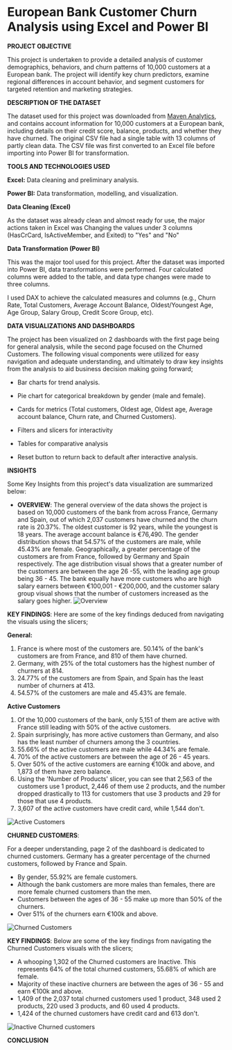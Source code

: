 # European Bank Customer Churn Analysis using Excel and Power BI
**PROJECT OBJECTIVE**

This project is undertaken to provide a detailed analysis of customer demographics, behaviors, and churn patterns of 10,000 customers at a European bank. The project will identify key churn predictors, examine regional differences in account behavior, and segment customers for targeted retention and marketing strategies.

**DESCRIPTION OF THE DATASET**

The dataset used for this project was downloaded from [Maven Analytics](https://mavenanalytics.io/data-playground?order=date_added%2Cdesc&search=bank), and contains account information for 10,000 customers at a European bank, including details on their credit score, balance, products, and whether they have churned. The original CSV file had a single table with 13 columns of partly clean data. The CSV file was first converted to an Excel file before importing into Power BI for transformation. 


**TOOLS AND TECHNOLOGIES USED**

**Excel:** Data cleaning and preliminary analysis.

**Power BI:** Data transformation, modelling, and visualization.

**Data Cleaning (Excel)**

As the dataset was already clean and almost ready for use, the major actions taken in Excel was Changing the values under 3 columns (HasCrCard, IsActiveMember, and Exited) to "Yes" and "No"

**Data Transformation (Power BI)**

This was the major tool used for this project. After the dataset was imported into Power BI, data transformations were performed. Four calculated columns were added to the table, and data type changes were made to three columns.

I used DAX to achieve the calculated measures and columns (e.g., Churn Rate, Total Customers, Average Account Balance, Oldest/Youngest Age, Age Group, Salary Group, Credit Score Group, etc).

**DATA VISUALIZATIONS AND DASHBOARDS**

The project has been visualized on 2 dashboards with the first page being for general analysis, while the second page focused on the Churned Customers. The following visual components were utilized for easy navigation and adequate understanding, and ultimately to draw key insights from the analysis to aid business decision making going forward;

* Bar charts for trend analysis.

* Pie chart for categorical breakdown by gender (male and female).

* Cards for metrics (Total customers, Oldest age, Oldest age, Average account balance, Churn rate, and Churned Customers).

* Filters and slicers for interactivity

* Tables for comparative analysis

* Reset button to return back to default after interactive analysis.

**INSIGHTS**

Some Key Insights from this project's data visualization are summarized below:

* **OVERVIEW**: The general overview of the data shows the project is based on 10,000 customers of the bank from across France, Germany and Spain, out of which 2,037 customers have churned and the churn rate is 20.37%. The oldest customer is 92 years, while the youngest is 18 years. The average account balance is €76,490.
The gender distribution shows that 54.57% of the customers are male, while 45.43% are female. Geographically, a greater percentage of the customers are from France, followed by Germany and Spain respectively.
The age distribution visual shows that a greater number of the customers are between the age 26 -55, with the leading age group being 36 - 45.
The bank equally have more customers who are high salary earners between €100,001 - €200,000, and the customer salary group visual shows that the number of customers increased as the salary goes higher.
![Overview](https://github.com/user-attachments/assets/69c1d779-c69f-46b2-8f4e-d49adcb82501)


**KEY FINDINGS**: Here are some of the key findings deduced from navigating the visuals using the slicers;

**General:** 

  1. France is where most of the customers are. 50.14% of the bank's customers are from France, and 810 of them have churned.
  2. Germany, with 25% of the total customers has the highest number of churners at 814.
  3. 24.77% of the customers are from Spain, and Spain has the least number of churners at 413.
  4. 54.57% of the customers are male and 45.43% are female.

**Active Customers**

  1. Of the 10,000 customers of the bank, only 5,151 of them are active with France still leading with 50% of the active customers.
  2. Spain surprisingly, has more active customers than Germany, and also has the least number of churners among the 3 countries.
  3. 55.66% of the active customers are male while 44.34% are female.
  4. 70% of the active customers are between the age of 26 - 45 years.
  5. Over 50% of the active customers are earning €100k and above, and 1,873 of them have zero balance.
  6. Using the 'Number of Products' slicer, you can see that 2,563 of the customers use 1 product, 2,446 of them use 2 products, and the number dropped drastically to 113 for customers that use 3 products and 29 for those that use 4 products.
  7. 3,607 of the active customers have credit card, while 1,544 don't.
      
![Active Customers](https://github.com/user-attachments/assets/81410e41-9119-41fc-91bf-aff07a5c0b40)

**CHURNED CUSTOMERS**: 

For a deeper understanding, page 2 of the dashboard is dedicated to churned customers. Germany has a greater percentage of the churned customers, followed by France and Spain.
* By gender, 55.92% are female customers.
* Although the bank customers are more males than females, there are more female churned customers than the men.
* Customers between the ages of 36 - 55 make up more than 50% of the churners.
* Over 51% of the churners earn €100k and above.

![Churned Customers](https://github.com/user-attachments/assets/58b0556e-7f26-4dfb-8937-9990aecb9a55)


**KEY FINDINGS**: Below are some of the key findings from navigating the Churned Customers visuals with the slicers;
  * A whooping 1,302 of the Churned customers are Inactive. This represents 64% of the total churned customers, 55.68% of which are female.
  * Majority of these inactive churners are between the ages of 36 - 55 and earn €100k and above.
  * 1,409 of the 2,037 total churned customers used 1 product, 348 used 2 products, 220 used 3 products, and 60 used 4 products.
  * 1,424 of the churned customers have credit card and 613 don't.

![Inactive Churned customers](https://github.com/user-attachments/assets/9a12c7ca-b073-4d4b-91d2-6f8816c8ce9e)

    
**CONCLUSION**   
   

